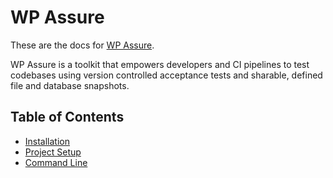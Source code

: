 # WP Assure

These are the docs for [WP Assure](https://github.com/10up/wpassure).

WP Assure is a toolkit that empowers developers and CI pipelines to test codebases using version controlled acceptance tests and sharable, defined file and database snapshots.

## Table of Contents

* [Installation](https://wpassure.readthedocs.io/en/latest/install/)
* [Project Setup](https://wpassure.readthedocs.io/en/latest/project-setup/install/)
* [Command Line](https://wpassure.readthedocs.io/en/latest/commands/)
